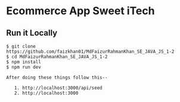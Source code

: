 # Ecommerce App Sweet iTech

## Run it Locally

```
$ git clone https://github.com/faizkhan01/MdFaizurRahmanKhan_SE_JAVA_JS_1-2
$ cd MdFaizurRahmanKhan_SE_JAVA_JS_1-2
$ npm install
$ npm run dev

After doing these things follow this--

   1. http://localhost:3000/api/seed
   2. http://localhost:3000

```
